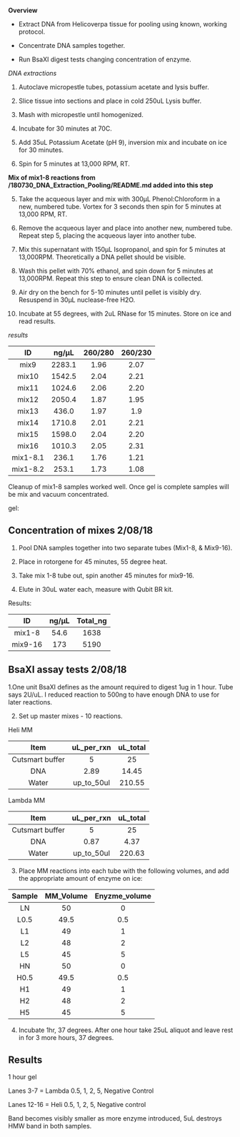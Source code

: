 **Overview**

+ Extract DNA from Helicoverpa tissue for pooling using known, working protocol.

+ Concentrate DNA samples together.

+ Run BsaXI digest tests changing concentration of enzyme. 

*DNA extractions* 

1. Autoclave micropestle tubes, potassium acetate and lysis buffer.

2. Slice tissue into sections and place in cold 250uL Lysis buffer.

3. Mash with micropestle until homogenized.

4. Incubate for 30 minutes at 70C.

5. Add 35uL Potassium Acetate (pH 9), inversion mix and incubate on ice for 30 minutes. 

4. Spin for 5 minutes at 13,000 RPM, RT.

**Mix of mix1-8 reactions from /180730_DNA_Extraction_Pooling/README.md added into this step**

5. Take the acqueous layer and mix with 300μL Phenol:Chloroform in a new, numbered tube. Vortex for 3 seconds then spin for 5 minutes at 13,000 RPM, RT.

6. Remove the acqueous layer and place into another new, numbered tube. Repeat step 5, placing the acqueous layer into another tube.

7. Mix this supernatant with 150μL Isopropanol, and spin for 5 minutes at 13,000RPM. Theoretically a DNA pellet should be visible. 

8. Wash this pellet with 70% ethanol, and spin down for 5 minutes at 13,000RPM. Repeat this step to ensure clean DNA is collected. 

9. Air dry on the bench for 5-10 minutes until pellet is visibly dry. Resuspend in 30μL nuclease-free H2O. 

10. Incubate at 55 degrees, with 2uL RNase for 15 minutes. Store on ice and read results. 

*results*

|ID|ng/μL|260/280|260/230|
|:-----:|:-----:|:-----:|:-----:|
|mix9|2283.1|1.96|2.07|
|mix10|1542.5|2.04|2.21|
|mix11|1024.6|2.06|2.20|
|mix12|2050.4|1.87|1.95|
|mix13|436.0|1.97|1.9|
|mix14|1710.8|2.01|2.21|
|mix15|1598.0|2.04|2.20|
|mix16|1010.3|2.05|2.31|
|mix1-8.1|236.1|1.76|1.21|
|mix1-8.2|253.1|1.73|1.08|

Cleanup of mix1-8 samples worked well. Once gel is complete samples will be mix and vacuum concentrated. 

gel: [](/placeholder.jpg)

## Concentration of mixes 2/08/18 ##

1. Pool DNA samples together into two separate tubes (Mix1-8, & Mix9-16).

2. Place in rotorgene for 45 minutes, 55 degree heat. 

3. Take mix 1-8 tube out, spin another 45 minutes for mix9-16.

4. Elute in 30uL water each, measure with Qubit BR kit.

Results:

|ID|ng/μL|Total_ng|
|:-----:|:-----:|:-----:|
|mix1-8|54.6|1638|
|mix9-16|173|5190|

## BsaXI assay tests 2/08/18 ##

1.One unit BsaXI defines as the amount required to digest 1ug in 1 hour. Tube says 2U/uL. I reduced reaction to 500ng to have enough DNA to use for later reactions.

2. Set up master mixes - 10 reactions.

Heli MM

|Item|uL_per_rxn|uL_total|
|:-----:|:-----:|:-----:|
|Cutsmart buffer|5|25|
|DNA|2.89|14.45|
|Water|up_to_50ul|210.55|

Lambda MM

|Item|uL_per_rxn|uL_total|
|:-----:|:-----:|:-----:|
|Cutsmart buffer|5|25|
|DNA|0.87|4.37|
|Water|up_to_50ul|220.63|

3. Place MM reactions into each tube with the following volumes, and add the appropriate amount of enzyme on ice:

|Sample|MM_Volume|Enyzme_volume|
|:-----:|:-----:|:-----:|
|LN|50|0|
|L0.5|49.5|0.5|
|L1|49|1|
|L2|48|2|
|L5|45|5|
|HN|50|0|
|H0.5|49.5|0.5|
|H1|49|1|
|H2|48|2|
|H5|45|5|

4. Incubate 1hr, 37 degrees. After one hour take 25uL aliquot and leave rest in for 3 more hours, 37 degrees.

## Results ##

1 hour gel

[](/bsa_heli_vs_lambda.jpg)

Lanes 3-7 = Lambda 0.5, 1, 2, 5, Negative Control

Lanes 12-16 = Heli 0.5, 1, 2, 5, Negative control

Band becomes visibly smaller as more enzyme introduced, 5uL destroys HMW band in both samples.